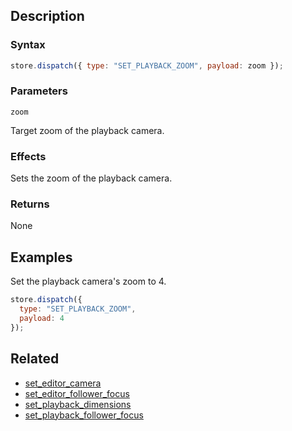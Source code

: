 ## Description

### Syntax

```javascript
store.dispatch({ type: "SET_PLAYBACK_ZOOM", payload: zoom });
```

### Parameters

`zoom`

Target zoom of the playback camera.

### Effects

Sets the zoom of the playback camera.

### Returns

None

## Examples

Set the playback camera's zoom to 4.

```javascript
store.dispatch({
  type: "SET_PLAYBACK_ZOOM",
  payload: 4
});
```

## Related

- [set_editor_camera](./set_editor_camera.md)
- [set_editor_follower_focus](./set_editor_follower_focus.md)
- [set_playback_dimensions](./set_playback_dimensions.md)
- [set_playback_follower_focus](./set_playback_follower_focus.md)
